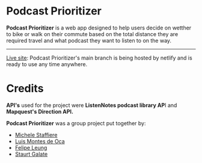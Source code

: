 # Podcast Prioritizer

**Podcast Prioritizer** is a web app designed to help users decide on wetther to bike or walk on their commute based on the total distance they are required travel and what podcast they want to listen to on the way.


***
[Live site](https://celadon-kulfi-9167f8.netlify.app/): Podcast Prioritizer's main branch is being hosted by netlify and is ready to use any time anywhere.



# Credits

**API's** used for the project were **ListenNotes podcast library AP**I and **Mapquest's Direction API.**

**Podcast Prioritizer** was a group project put together by:
- [Michele Staffiere](https://github.com/michelestaffiere)
- [Luis Montes de Oca](https://github.com/Luis-MDO)
- [Felipe Leung](https://github.com/fleung13)
- [Staurt Galate](https://github.com/stuartgalate)
